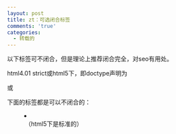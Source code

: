 ```yaml
---
layout: post
title: zt：可选闭合标签
comments: 'true'
categories:
  - 转载的
---
```

以下标签可不闭合，但是理论上推荐闭合完全，对seo有用处。

html4.01 strict或html5下，即doctype声明为  
<!DOCTYPE HTML PUBLIC &#8220;-//W3C//DTD HTML 4.01//EN&#8221; &#8220;http://www.w3.org/TR/html4/strict.dtd&#8221;>  
或  
<!DOCTYPE html>  
下面的标签都是可以不闭合的：  
<html>  
<body>  
<colgroup>  
<thead>  
<tr>  
<tbody>  
<td>  
<p>  
<dt>  
<dd>  
<li>  
<option>  
<tfoot> （html5下是标准的）